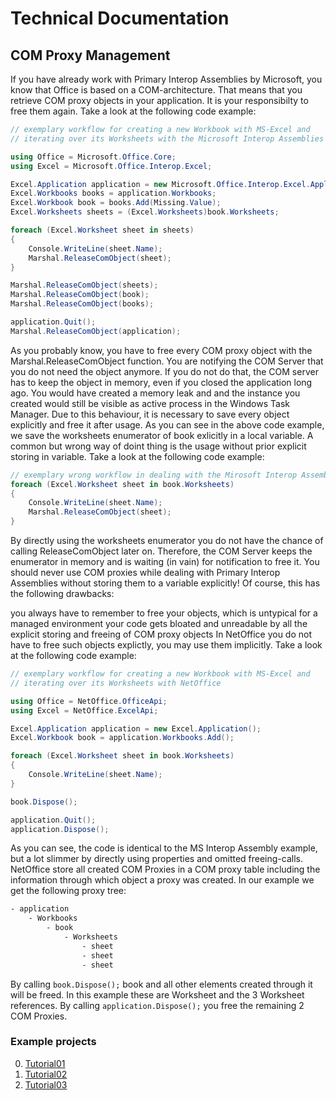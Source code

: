 # Technical Documentation

## COM Proxy Management

If you have already work with Primary Interop Assemblies by Microsoft, you know
that Office is based on a COM-architecture. That means that you retrieve COM
proxy objects in your application. It is your responsibilty to free them again.
Take a look at the following code example:

```csharp
// exemplary workflow for creating a new Workbook with MS-Excel and
// iterating over its Worksheets with the Microsoft Interop Assemblies

using Office = Microsoft.Office.Core;
using Excel = Microsoft.Office.Interop.Excel;

Excel.Application application = new Microsoft.Office.Interop.Excel.Application();
Excel.Workbooks books = application.Workbooks;
Excel.Workbook book = books.Add(Missing.Value);
Excel.Worksheets sheets = (Excel.Worksheets)book.Worksheets;

foreach (Excel.Worksheet sheet in sheets)
{
    Console.WriteLine(sheet.Name);
    Marshal.ReleaseComObject(sheet);
}

Marshal.ReleaseComObject(sheets);
Marshal.ReleaseComObject(book);
Marshal.ReleaseComObject(books);

application.Quit();
Marshal.ReleaseComObject(application);
```

As you probably know, you have to free every COM proxy object with the
Marshal.ReleaseComObject function. You are notifying the COM Server that you do
not need the object anymore. If you do not do that, the  COM server has to keep
the object in memory, even if you closed the application long ago. You would
have created a memory leak and and the instance you created would still be
visible as active process in the Windows Task Manager. Due to this behaviour, it
is necessary to save every object explicitly and free it after usage. As you can
see in the above code example, we save the worksheets enumerator of book
exlicitly in a local variable. A common but wrong way of doint thing is the
usage without prior explicit storing in variable. Take a look at the following
code example:

```csharp
// exemplary wrong workflow in dealing with the Mirosoft Interop Assemblies
foreach (Excel.Worksheet sheet in book.Worksheets)
{
    Console.WriteLine(sheet.Name);
    Marshal.ReleaseComObject(sheet);
}
```

By directly using the worksheets enumerator you do not have the chance of
calling ReleaseComObject later on. Therefore, the COM Server keeps the
enumerator in memory and is waiting (in vain) for notification to free it. You
should never use COM proxies while dealing with Primary Interop Assemblies
without storing them to a variable explicitly! Of course, this has the following
drawbacks:

you always have to remember to free your objects, which is untypical for a
managed environment your code gets bloated and unreadable by all the explicit
storing and freeing of COM proxy objects In NetOffice you do not have to free
such objects explictly, you may use them implicitly. Take a look at the
following code example:

```csharp
// exemplary workflow for creating a new Workbook with MS-Excel and
// iterating over its Worksheets with NetOffice

using Office = NetOffice.OfficeApi;
using Excel = NetOffice.ExcelApi;

Excel.Application application = new Excel.Application();
Excel.Workbook book = application.Workbooks.Add();

foreach (Excel.Worksheet sheet in book.Worksheets)
{
    Console.WriteLine(sheet.Name);
}

book.Dispose();

application.Quit();
application.Dispose();
```

As you can see, the code is identical to the MS Interop Assembly example, but a
lot slimmer by directly using properties and omitted freeing-calls. NetOffice
store all created COM Proxies in a COM proxy table including the information
through which object a proxy was created. In our example we get the following
proxy tree:

```txt
- application
    - Workbooks
        - book
            - Worksheets
                - sheet
                - sheet
                - sheet
```

By calling `book.Dispose();` book and all other elements created through it will
be freed. In this example these are Worksheet and the 3 Worksheet references. By
calling  `application.Dispose();` you free the remaining 2 COM Proxies.

### Example projects

0. [Tutorial01](xref:tutorial01_csharp)
0. [Tutorial02](xref:tutorial02_csharp)
0. [Tutorial03](xref:tutorial03_csharp)
